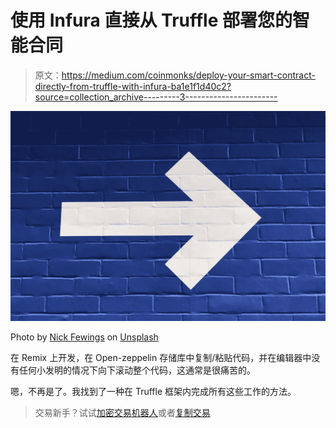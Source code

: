 # 使用 Infura 直接从 Truffle 部署您的智能合同

> 原文：<https://medium.com/coinmonks/deploy-your-smart-contract-directly-from-truffle-with-infura-ba1e1f1d40c2?source=collection_archive---------3----------------------->

![](img/e757e5a37295e9e61f18f76867cea0fb.png)

Photo by [Nick Fewings](https://unsplash.com/@jannerboy62?utm_source=medium&utm_medium=referral) on [Unsplash](https://unsplash.com?utm_source=medium&utm_medium=referral)

在 Remix 上开发，在 Open-zeppelin 存储库中复制/粘贴代码，并在编辑器中没有任何小发明的情况下向下滚动整个代码，这通常是很痛苦的。

嗯，不再是了。我找到了一种在 Truffle 框架内完成所有这些工作的方法。

> 交易新手？试试[加密交易机器人](/coinmonks/crypto-trading-bot-c2ffce8acb2a)或者[复制交易](/coinmonks/top-10-crypto-copy-trading-platforms-for-beginners-d0c37c7d698c)
